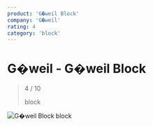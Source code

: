 ```yaml
---
product: 'G�weil Block'
company: 'G�weil'
rating: 4
category: 'block'
---
```


# G�weil - G�weil Block
>
> 4 / 10
>
> block

![G�weil Block](assets\g�weil-g�weil-block-63211330-ca72-4931-b9b9-4dd96486c533.jpg)
block
